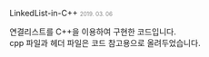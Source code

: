 LinkedList-in-C++
<font style = "font-size: 0.7em; color: gray;">2019. 03. 06</font>
                                              
                                              
연결리스트를 C++을 이용하여 구현한 코드입니다.<br>
cpp 파일과 헤더 파일은 코드 참고용으로 올려두었습니다.

